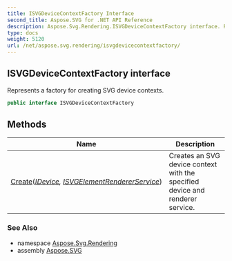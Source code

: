 ```yaml
---
title: ISVGDeviceContextFactory Interface
second_title: Aspose.SVG for .NET API Reference
description: Aspose.Svg.Rendering.ISVGDeviceContextFactory interface. Represents a factory for creating SVG device contexts
type: docs
weight: 5120
url: /net/aspose.svg.rendering/isvgdevicecontextfactory/
---
```

## ISVGDeviceContextFactory interface

Represents a factory for creating SVG device contexts.

```csharp
public interface ISVGDeviceContextFactory
```

## Methods

| Name | Description |
| --- | --- |
| [Create](../../aspose.svg.rendering/isvgdevicecontextfactory/create/)(*[IDevice](../idevice/), [ISVGElementRendererService](../isvgelementrendererservice/)*) | Creates an SVG device context with the specified device and renderer service. |

### See Also

* namespace [Aspose.Svg.Rendering](../../aspose.svg.rendering/)
* assembly [Aspose.SVG](../../)
